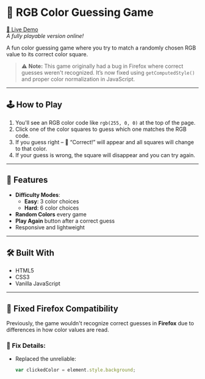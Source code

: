 # 🎨 RGB Color Guessing Game

[🔗 Live Demo](https://yourusername.github.io/colour-guessing-game/)  
*A fully playable version online!*

A fun color guessing game where you try to match a randomly chosen RGB value to its correct color square.

> ⚠️ **Note:** This game originally had a bug in Firefox where correct guesses weren't recognized. It’s now fixed using `getComputedStyle()` and proper color normalization in JavaScript.

---

## 🕹️ How to Play

1. You'll see an RGB color code like `rgb(255, 0, 0)` at the top of the page.
2. Click one of the color squares to guess which one matches the RGB code.
3. If you guess right – 🎉 “Correct!” will appear and all squares will change to that color.
4. If your guess is wrong, the square will disappear and you can try again.

---

## 🎯 Features

- **Difficulty Modes**:  
  - **Easy**: 3 color choices  
  - **Hard**: 6 color choices
- **Random Colors** every game
- **Play Again** button after a correct guess
- Responsive and lightweight

---

## 🛠 Built With

- HTML5
- CSS3
- Vanilla JavaScript

---

## 🐛 Fixed Firefox Compatibility

Previously, the game wouldn't recognize correct guesses in **Firefox** due to differences in how color values are read.

### 🔧 Fix Details:

- Replaced the unreliable:
  ```js
  var clickedColor = element.style.background;

  
